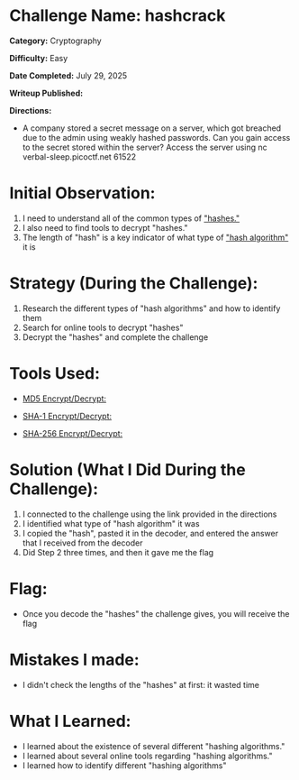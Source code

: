 # Challenge Name: hashcrack

**Category:** Cryptography

**Difficulty:** Easy

**Date Completed:**  July 29, 2025

**Writeup Published:** 

**Directions:** 

- A company stored a secret message on a server, which got breached due to the admin using weakly hashed passwords. Can you gain access to the secret stored within the server?
Access the server using nc verbal-sleep.picoctf.net 61522

 # Initial Observation: 
1. I need to understand all of the common types of ["hashes."](https://primer.picoctf.org/#_hashing)
2. I also need to find tools to decrypt "hashes."
3. The length of "hash" is a key indicator of what type of ["hash algorithm"](https://www.okta.com/identity-101/hashing-algorithms/) it is

 # Strategy (During the Challenge):
1. Research the different types of "hash algorithms" and how to identify them
2. Search for online tools to decrypt "hashes"
3. Decrypt the "hashes" and complete the challenge

 # Tools Used:

- [MD5 Encrypt/Decrypt:](https://10015.io/tools/md5-encrypt-decrypt)

- [SHA-1 Encrypt/Decrypt:](https://md5hashing.net/hash/sha1/b7a875fc1ea228b9061041b7cec4bd3c52ab3ce3)

- [SHA-256 Encrypt/Decrypt:](https://10015.io/tools/sha256-encrypt-decrypt#google_vignette)

# Solution (What I Did During the Challenge): 
1. I connected to the challenge using the link provided in the directions
2. I identified what type of "hash algorithm" it was
3. I copied the "hash", pasted it in the decoder, and entered the answer that I received from the decoder
4. Did Step 2 three times, and then it gave me the flag


# Flag: 

- Once you decode the "hashes" the challenge gives, you will receive the flag

# Mistakes I made:

- I didn't check the lengths of the "hashes" at first: it wasted time

# What I Learned:
- I learned about the existence of several different "hashing algorithms."
- I learned about several online tools regarding "hashing algorithms." 
- I learned how to identify different "hashing algorithms" 

